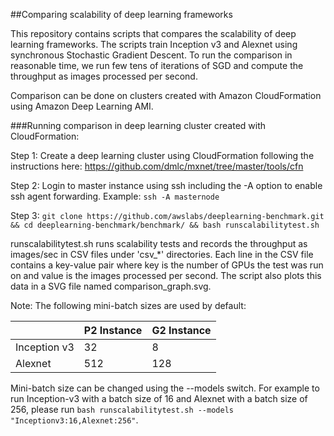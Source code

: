 ##Comparing scalability of deep learning frameworks

This repository contains scripts that compares the scalability of deep learning frameworks. The scripts train Inception v3 and Alexnet using synchronous Stochastic Gradient Descent. To run the comparison in reasonable time, we run few tens of iterations of SGD and compute the throughput as images processed per second. 

Comparison can be done on clusters created with Amazon CloudFormation using Amazon Deep Learning AMI.

###Running comparison in deep learning cluster created with CloudFormation:

Step 1: Create a deep learning cluster using CloudFormation following the instructions here: https://github.com/dmlc/mxnet/tree/master/tools/cfn

Step 2: Login to master instance using ssh including the -A option to enable ssh agent forwarding. Example: `ssh -A masternode`

Step 3: `git clone https://github.com/awslabs/deeplearning-benchmark.git && cd deeplearning-benchmark/benchmark/ && bash runscalabilitytest.sh`

runscalabilitytest.sh runs scalability tests and records the throughput as images/sec in CSV files under 'csv_*' directories. Each line in the CSV file contains a key-value pair where key is the number of GPUs the test was run on and value is the images processed per second. The script also plots this data in a SVG file named comparison_graph.svg.

Note: The following mini-batch sizes are used by default:

|              | P2 Instance   | G2 Instance  |
|--------------|------|------|
| Inception v3 | 32   | 8    |
| Alexnet      | 512  | 128  |

Mini-batch size can be changed using the --models switch. For example to run Inception-v3 with a batch size of 16 and Alexnet with a batch size of 256, please run `bash runscalabilitytest.sh --models "Inceptionv3:16,Alexnet:256"`.
